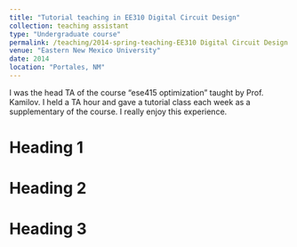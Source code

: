 ```yaml
---
title: "Tutorial teaching in EE310 Digital Circuit Design"
collection: teaching assistant
type: "Undergraduate course"
permalink: /teaching/2014-spring-teaching-EE310 Digital Circuit Design
venue: "Eastern New Mexico University"
date: 2014
location: "Portales, NM"
---
```


I was the head TA of the course “ese415 optimization” taught by Prof. Kamilov. I held a TA hour and gave a tutorial class each week as a supplementary of the course. I really enjoy this experience.

Heading 1
======

Heading 2
======

Heading 3
======
